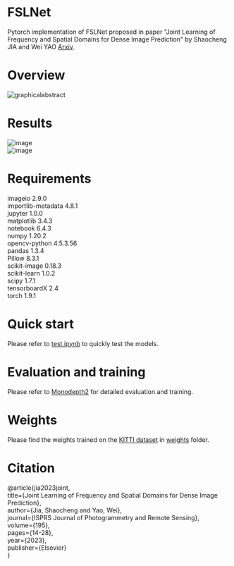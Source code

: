 # FSLNet
Pytorch implementation of FSLNet proposed in paper "Joint Learning of Frequency and Spatial Domains for Dense Image Prediction" by Shaocheng JIA and Wei YAO [Arxiv](https://arxiv.org/abs/2202.08991).

# Overview
![graphicalabstract](https://user-images.githubusercontent.com/48814384/199497474-e9a0e1be-bf02-4ae2-bf77-77e2cbcfc9aa.jpg)

# Results
![image](https://user-images.githubusercontent.com/48814384/199512209-bcc6ac01-a7af-496d-b8b7-09bac826ea7e.png)  
![image](https://user-images.githubusercontent.com/48814384/199512420-edb46f75-4f4b-4b4a-8999-94e6078082be.png)

# Requirements 
imageio             2.9.0   
importlib-metadata  4.8.1  
jupyter             1.0.0  
matplotlib          3.4.3  
notebook            6.4.3  
numpy               1.20.2  
opencv-python       4.5.3.56  
pandas              1.3.4  
Pillow              8.3.1  
scikit-image        0.18.3  
scikit-learn        1.0.2  
scipy               1.7.1  
tensorboardX        2.4  
torch               1.9.1  

# Quick start
Please refer to [test.ipynb](./test.ipynb) to quickly test the models.

# Evaluation and training
Please refer to [Monodepth2](https://github.com/nianticlabs/monodepth2) for detailed evaluation and training.

# Weights
Please find the weights trained on the [KITTI dataset](https://www.cvlibs.net/datasets/kitti/) in [weights](./weights) folder.

# Citation
@article{jia2023joint,  
   title={Joint Learning of Frequency and Spatial Domains for Dense Image Prediction},  
   author={Jia, Shaocheng and Yao, Wei},  
   journal={ISPRS Journal of Photogrammetry and Remote Sensing},  
   volume={195},  
   pages={14-28},  
   year={2023},  
   publisher={Elsevier}  
}  
 

